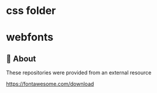 # css folder
# webfonts

## 🧠 About

These repositories were provided from an external resource 

https://fontawesome.com/download

